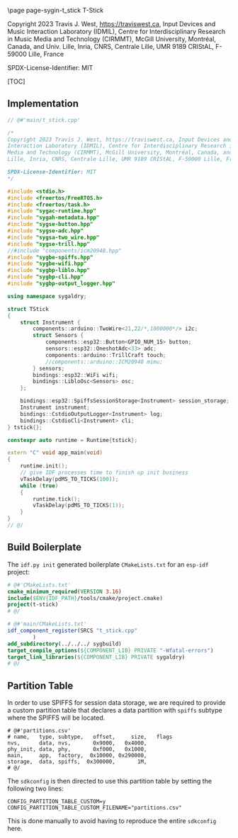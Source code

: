 \page page-sygin-t_stick T-Stick

Copyright 2023 Travis J. West, https://traviswest.ca, Input Devices and Music
Interaction Laboratory (IDMIL), Centre for Interdisciplinary Research in Music
Media and Technology (CIRMMT), McGill University, Montréal, Canada, and Univ.
Lille, Inria, CNRS, Centrale Lille, UMR 9189 CRIStAL, F-59000 Lille, France

SPDX-License-Identifier: MIT

[TOC]

## Implementation

```cpp
// @#'main/t_stick.cpp'

/*
Copyright 2023 Travis J. West, https://traviswest.ca, Input Devices and Music
Interaction Laboratory (IDMIL), Centre for Interdisciplinary Research in Music
Media and Technology (CIRMMT), McGill University, Montréal, Canada, and Univ.
Lille, Inria, CNRS, Centrale Lille, UMR 9189 CRIStAL, F-59000 Lille, France

SPDX-License-Identifier: MIT
*/

#include <stdio.h>
#include <freertos/FreeRTOS.h>
#include <freertos/task.h>
#include "sygac-runtime.hpp"
#include "sygah-metadata.hpp"
#include "sygse-button.hpp"
#include "sygse-adc.hpp"
#include "sygsa-two_wire.hpp"
#include "sygse-trill.hpp"
//#include "components/icm20948.hpp"
#include "sygbe-spiffs.hpp"
#include "sygbe-wifi.hpp"
#include "sygbp-liblo.hpp"
#include "sygbp-cli.hpp"
#include "sygbp-output_logger.hpp"

using namespace sygaldry;

struct TStick
{
    struct Instrument {
        components::arduino::TwoWire<21,22/*,1000000*/> i2c;
        struct Sensors {
            components::esp32::Button<GPIO_NUM_15> button;
            sensors::esp32::OneshotAdc<33> adc;
            components::arduino::TrillCraft touch;
            //components::arduino::ICM20948 mimu;
        } sensors;
        bindings::esp32::WiFi wifi;
        bindings::LibloOsc<Sensors> osc;
    };

    bindings::esp32::SpiffsSessionStorage<Instrument> session_storage;
    Instrument instrument;
    bindings::CstdioOutputLogger<Instrument> log;
    bindings::CstdioCli<Instrument> cli;
} tstick{};

constexpr auto runtime = Runtime{tstick};

extern "C" void app_main(void)
{
    runtime.init();
    // give IDF processes time to finish up init business
    vTaskDelay(pdMS_TO_TICKS(100));
    while (true)
    {
        runtime.tick();
        vTaskDelay(pdMS_TO_TICKS(1));
    }
}
// @/
```

## Build Boilerplate

The `idf.py init` generated boilerplate `CMakeLists.txt` for an `esp-idf` project:

```cmake
# @#'CMakeLists.txt'
cmake_minimum_required(VERSION 3.16)
include($ENV{IDF_PATH}/tools/cmake/project.cmake)
project(t-stick)
# @/
```

```cmake
# @#'main/CMakeLists.txt'
idf_component_register(SRCS "t_stick.cpp"
        )
add_subdirectory(../../../ sygbuild)
target_compile_options(${COMPONENT_LIB} PRIVATE "-Wfatal-errors")
target_link_libraries(${COMPONENT_LIB} PRIVATE sygaldry)
# @/
```

## Partition Table

In order to use SPIFFS for session data storage, we are required
to provide a custom partition table that declares a data partition with
`spiffs` subtype where the SPIFFS will be located.

```csv
# @#'partitions.csv'
# name,   type, subtype,   offset,     size,   flags
nvs,      data, nvs,       0x9000,   0x4000,
phy_init, data, phy,       0xf000,   0x1000,
main,     app,  factory,  0x10000, 0x290000,
storage,  data, spiffs,  0x300000,       1M,
# @/
```

The `sdkconfig` is then directed to use this partition table by setting
the following two lines:

```
CONFIG_PARTITION_TABLE_CUSTOM=y
CONFIG_PARTITION_TABLE_CUSTOM_FILENAME="partitions.csv"
```

This is done manually to avoid having to reproduce the entire `sdkconfig` here.
